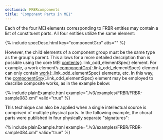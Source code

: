```yaml
---
sectionid: FRBRcomponents
title: "Component Parts in MEI"
---
```




Each of the four MEI elements corresponding to FRBR entities may contain a list of
constituent parts. All four entities utilize the same element:



{% include specDesc.html key="componentGrp" atts="" %}



However, the child elements of a component group must be the same type as the group's
parent.
This allows for a more detailed description than is possible using the core MEI [contents](/v3/elements/contents.html){:.link_odd_elementSpec} element. For example, a work element’s [componentGrp](/v3/elements/componentGrp.html){:.link_odd_elementSpec} element can only contain [work](/v3/elements/work.html){:.link_odd_elementSpec} elements, etc. In
this way, the [componentGrp](/v3/elements/componentGrp.html){:.link_odd_elementSpec} element may be employed to describe composite
works, as in the example below:

{% include plainExample.html example="./v3/examples/FRBR/FRBR-sample083.xml" valid="true" %}

This technique can also be applied when a single intellectual source is comprised
of multiple
physical parts. In the following example, the choral parts were published in four
physically
separate "signatures":

{% include plainExample.html example="./v3/examples/FRBR/FRBR-sample084.xml" valid="true" %}

